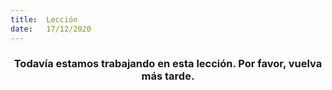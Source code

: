```yaml
---
title:  Lección
date:   17/12/2020
---
```


### <center>Todavía estamos trabajando en esta lección. Por favor, vuelva más tarde.</center>